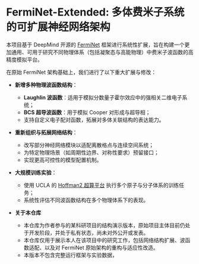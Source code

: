 # FermiNet-Extended: 多体费米子系统的可扩展神经网络架构

本项目基于 DeepMind 开源的 [FermiNet](https://github.com/deepmind/ferminet) 框架进行系统性扩展，旨在构建一个更加通用、可用于研究不同物理体系（包括凝聚态与高能物理）中费米子波函数的高精度模拟平台。

在原始 FermiNet 架构基础上，我们进行了以下重大扩展与修改：

- **新增多种物理波函数结构**：
  - **Laughlin 波函数**：适用于模拟分数量子霍尔效应中的强相关二维电子系统；
  - **BCS 超导波函数**：用于模拟 Cooper 对形成与超导相；
  - 支持自定义电子配对函数，拓展对多体关联结构的表达能力。

- **重新组织与拓展网络结构**：
  - 改写部分神经网络模块以适配离散格点与连续空间系统；
  - 为特定物理场景（如周期性边界、对称性要求）预留接口；
  - 实现更高可控性的模型配置机制。

- **大规模训练实验**：
  - 使用 UCLA 的 [Hoffman2 超算平台](https://www.hoffman2.idre.ucla.edu/) 执行多个原子与分子体系的训练任务；
  - 系统性评估不同波函数结构在多个物理体系下的表现。

- **关于本仓库**
  - 本仓库为作者参与的某科研项目的结构演示版本，原始项目主体目前仍处于开发阶段，并处于私有状态，尚未对外公开或发表。
  - 本仓库仅用于展示本人在该项目中的研究工作，包括网络结构扩展、波函数适配、以及对 FermiNet 原始架构的重构与适应性改造。
  - 本版本不包含完整运行框架与实验数据，
